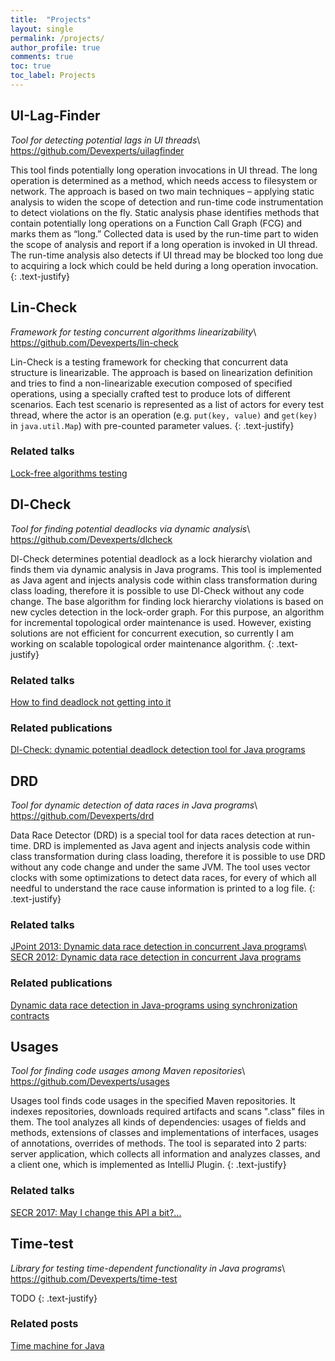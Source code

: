 ```yaml
---
title:  "Projects"
layout: single
permalink: /projects/
author_profile: true
comments: true
toc: true
toc_label: Projects
---
```


## UI-Lag-Finder
*Tool for detecting potential lags in UI threads*\\
<https://github.com/Devexperts/uilagfinder>

This tool finds potentially long operation invocations in UI thread. The long operation is determined as a method, which needs access to filesystem or network. The approach is based on two main techniques – applying static analysis to widen the scope of detection and run-time code instrumentation to detect violations on the fly. Static analysis phase identifies methods that contain potentially long operations on a Function Call Graph (FCG) and marks them as “long.” Collected data is used by the run-time part to widen the scope of analysis and report if a long operation is invoked in UI thread. The run-time analysis also detects if UI thread may be blocked too long due to acquiring a lock which could be held during a long operation invocation.
{: .text-justify}



## Lin-Check
*Framework for testing concurrent algorithms linearizability*\\
<https://github.com/Devexperts/lin-check>

Lin-Check is a testing framework for checking that concurrent data structure is linearizable. The approach is based on linearization definition and tries to find a non-linearizable execution composed of specified operations, using a specially crafted test to produce lots of different scenarios. Each test scenario is represented as a list of actors for every test thread, where the actor is an operation (e.g. `put(key, value)` and `get(key)` in `java.util.Map`) with pre-counted parameter values.
{: .text-justify}

### Related talks
[Lock-free algorithms testing](http://nkoval.info/talks/#lock_free_algorithms_testing)



## Dl-Check
*Tool for finding potential deadlocks via dynamic analysis*\\
<https://github.com/Devexperts/dlcheck>

Dl-Check determines potential deadlock as a lock hierarchy violation and finds them via dynamic analysis in Java programs. This tool is implemented as Java agent and injects analysis code within class transformation during class loading, therefore it is possible to use Dl-Check without any code change. The base algorithm for finding lock hierarchy violations is based on new cycles detection in the lock-order graph. For this purpose, an algorithm for incremental topological order maintenance is used. However, existing solutions are not efficient for concurrent execution, so currently I am working on scalable topological order maintenance algorithm.
{: .text-justify}

### Related talks
[How to find deadlock not getting into it](http://nkoval.info/talks/#dl_check)

### Related publications
[Dl-Check: dynamic potential deadlock detection tool for Java programs](/publications/#dl_check_17)



## DRD
*Tool for dynamic detection of data races in Java programs*\\
<https://github.com/Devexperts/drd>

Data Race Detector (DRD) is a special tool for data races detection at run-time. DRD is implemented as Java agent and injects analysis code within class transformation during class loading, therefore it is possible to use DRD without any code change and under the same JVM. The tool uses vector clocks with some optimizations to detect data races, for every of which all needful to understand the race cause information is printed to a log file.
{: .text-justify}

### Related talks
[JPoint 2013: Dynamic data race detection in concurrent Java programs](http://2013.jpoint.ru/talks/18)\\
[SECR 2012: Dynamic data race detection in concurrent Java programs](http://2012.secr.ru/lang/ru-ru/talks/dynamic-data-race-detection-in-concurrent-java-programs)

### Related publications
[Dynamic data race detection in Java-programs using synchronization contracts](/publications/#drd_13)



## Usages
*Tool for finding code usages among Maven repositories*\\
<https://github.com/Devexperts/usages>

Usages tool finds code usages in the specified Maven repositories. It indexes repositories, downloads required artifacts and scans ".class" files in them. The tool analyzes all kinds of dependencies: usages of fields and methods, extensions of classes and implementations of interfaces, usages of annotations, overrides of methods. The tool is separated into 2 parts: server application, which collects all information and analyzes classes, and a client one, which is implemented as IntelliJ Plugin. 
{: .text-justify}

### Related talks
[SECR 2017: May I change this API a bit?...](http://2017.secr.ru/program/submitted-presentations/may-i-change-this-api-a-bit)



## Time-test
*Library for testing time-dependent functionality in Java programs*\\
<https://github.com/Devexperts/time-test>

TODO
{: .text-justify}

### Related posts
[Time machine for Java]()
